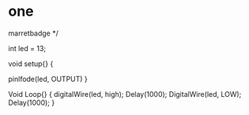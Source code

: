 # one
marretbadge
*/


int  led = 13;

void setup{}  {

pinlfode(led, OUTPUT)
}

Void Loop{}  {
digitalWire(led, high);
Delay(1000);
DigitalWire(led, LOW);
Delay(1000);
}
